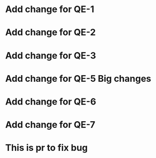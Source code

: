 # Add change for QE-1
# Add change for QE-2
# Add change for QE-3
# Add change for QE-5 Big changes
# Add change for QE-6
# Add change for QE-7
# This is pr to fix bug
